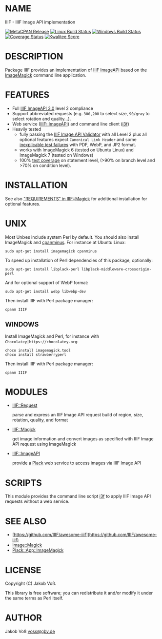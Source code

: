 # NAME

IIIF - IIIF Image API implementation

[![MetaCPAN Release](https://badge.fury.io/pl/IIIF.svg)](https://metacpan.org/release/IIIF)
[![Linux Build Status](https://travis-ci.com/nichtich/IIIF.svg?branch=master)](https://travis-ci.com/nichtich/IIIF)
[![Windows Build Status](https://ci.appveyor.com/api/projects/status/dko0d7647jvfgu8w?svg=true)](https://ci.appveyor.com/project/nichtich/iiif)
[![Coverage Status](https://coveralls.io/repos/nichtich/IIIF/badge.svg)](https://coveralls.io/r/nichtich/IIIF)
[![Kwalitee Score](http://cpants.cpanauthors.org/dist/IIIF.png)](http://cpants.cpanauthors.org/dist/IIIF)

# DESCRIPTION

Package IIIF provides an implementation of [IIIF ImageAPI](https://iiif.io/api/image/3.0/)
based on the [ImageMagick](https://www.imagemagick.org/) command line application.

# FEATURES

- Full [IIIF ImageAPI 3.0](https://iiif.io/api/image/3.0/) level 2 compliance
- Support abbreviated requests (e.g. `300,200` to select size, `90/gray` to
select rotation and quality...).
- Web service ([IIIF::ImageAPI](https://metacpan.org/pod/IIIF::ImageAPI)) and command line client ([i3f](https://metacpan.org/pod/i3f))
- Heavily tested
    - fully passing the [IIIF Image API Validator](https://iiif.io/api/image/validator/)
    with all Level 2 plus all optional features expect `Canonical Link Header`
    and some [inexplicable test failures](https://github.com/nichtich/IIIF/issues/8#issuecomment-545852786)
    with PDF, WebP, and JP2 format.
    - works with ImageMagick 6 (tested on Ubuntu Linux) and ImageMagick 7 (tested on Windows)
    - 100% [test coverage](https://coveralls.io/github/nichtich/IIIF) on statement
    level, (>90% on branch level and >70% on condition level).

# INSTALLATION

See also ["REQUIREMENTS" in IIIF::Magick](https://metacpan.org/pod/IIIF::Magick#REQUIREMENTS) for additional installation for optional
features.

# UNIX

Most Unixes include system Perl by default. You should also install ImageMagick and
[cpanminus](https://metacpan.org/pod/App::cpanminus#INSTALLATION). For instance at
Ubuntu Linux:

    sudo apt-get install imagemagick cpanminus

To speed up installation of Perl dependencies of this package, optionally:

    sudo apt-get install libplack-perl libplack-middleware-crossorigin-perl

And for optional support of WebP format:

    sudo apt-get install webp libwebp-dev

Then install IIIF with Perl package manager:

    cpanm IIIF

## WINDOWS

Install ImageMagick and Perl, for instance with `Chocolatey|https://chocolatey.org`:

    choco install imagemagick.tool
    choco install strawberryperl

Then install IIIF with Perl package manager:

    cpanm IIIF

# MODULES

- [IIIF::Request](https://metacpan.org/pod/IIIF::Request)

    parse and express an IIIF Image API request build of region, size, rotation, quality, and format

- [IIIF::Magick](https://metacpan.org/pod/IIIF::Magick)

    get image information and convert images as specified with IIIF Image API request using ImageMagick

- [IIIF::ImageAPI](https://metacpan.org/pod/IIIF::ImageAPI)

    provide a [Plack](https://metacpan.org/pod/Plack) web service to access images via IIIF Image API

# SCRIPTS

This module provides the command line script [i3f](https://metacpan.org/pod/i3f) to apply IIIF Image API requests without a web service.

# SEE ALSO

- [https://github.com/IIIF/awesome-iiif](https://github.com/IIIF/awesome-iiif)
- [Image::Magick](https://metacpan.org/pod/Image::Magick)
- [Plack::App::ImageMagick](https://metacpan.org/pod/Plack::App::ImageMagick)

# LICENSE

Copyright (C) Jakob Voß.

This library is free software; you can redistribute it and/or modify
it under the same terms as Perl itself.

# AUTHOR

Jakob Voß <voss@gbv.de>

